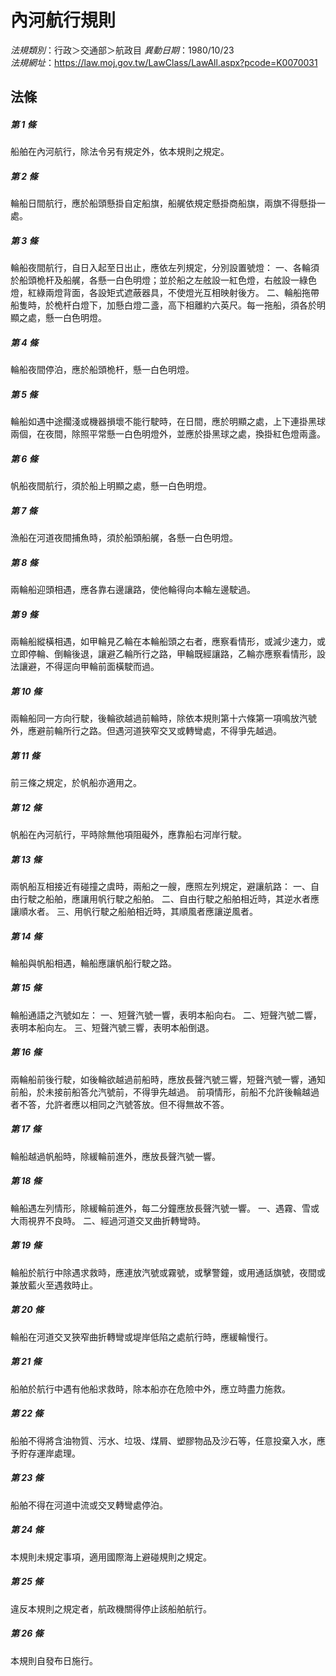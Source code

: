 # 內河航行規則

*法規類別*：行政＞交通部＞航政目
*異動日期*：1980/10/23  
*法規網址*：https://law.moj.gov.tw/LawClass/LawAll.aspx?pcode=K0070031



## 法條
##### 第 1 條
船舶在內河航行，除法令另有規定外，依本規則之規定。

##### 第 2 條
輪船日間航行，應於船頭懸掛自定船旗，船艉依規定懸掛商船旗，兩旗不得懸掛一處。

##### 第 3 條
輪船夜間航行，自日入起至日出止，應依左列規定，分別設置號燈：
一、各輪須於船頭桅杆及船艉，各懸一白色明燈；並於船之左舷設一紅色燈，右舷設一綠色燈，紅綠兩燈背面，各設矩式遮蔽器具，不使燈光互相映射後方。
二、輪船拖帶船隻時，於桅杆白燈下，加懸白燈二盞，高下相離約六英尺。每一拖船，須各於明顯之處，懸一白色明燈。

##### 第 4 條
輪船夜間停泊，應於船頭桅杆，懸一白色明燈。

##### 第 5 條
輪船如遇中途擱淺或機器損壞不能行駛時，在日間，應於明顯之處，上下連掛黑球兩個，在夜間，除照平常懸一白色明燈外，並應於掛黑球之處，換掛紅色燈兩盞。

##### 第 6 條
帆船夜間航行，須於船上明顯之處，懸一白色明燈。

##### 第 7 條
漁船在河道夜間捕魚時，須於船頭船艉，各懸一白色明燈。

##### 第 8 條
兩輪船迎頭相遇，應各靠右邊讓路，使他輪得向本輪左邊駛過。

##### 第 9 條
兩輪船縱橫相遇，如甲輪見乙輪在本輪船頭之右者，應察看情形，或減少速力，或立即停輪、倒輪後退，讓避乙輪所行之路，甲輪既經讓路，乙輪亦應察看情形，設法讓避，不得逕向甲輪前面橫駛而過。

##### 第 10 條
兩輪船同一方向行駛，後輪欲越過前輪時，除依本規則第十六條第一項鳴放汽號外，應避前輪所行之路。但遇河道狹窄交叉或轉彎處，不得爭先越過。

##### 第 11 條
前三條之規定，於帆船亦適用之。

##### 第 12 條
帆船在內河航行，平時除無他項阻礙外，應靠船右河岸行駛。

##### 第 13 條
兩帆船互相接近有碰撞之虞時，兩船之一艘，應照左列規定，避讓航路：
一、自由行駛之船舶，應讓用帆行駛之船舶。
二、自由行駛之船舶相近時，其逆水者應讓順水者。
三、用帆行駛之船舶相近時，其順風者應讓逆風者。

##### 第 14 條
輪船與帆船相遇，輪船應讓帆船行駛之路。

##### 第 15 條
輪船通語之汽號如左：
一、短聲汽號一響，表明本船向右。
二、短聲汽號二響，表明本船向左。
三、短聲汽號三響，表明本船倒退。

##### 第 16 條
兩輪船前後行駛，如後輪欲越過前船時，應放長聲汽號三響，短聲汽號一響，通知前船，於未接前船答允汽號前，不得爭先越過。
前項情形，前船不允許後輪越過者不答，允許者應以相同之汽號答放。但不得無故不答。

##### 第 17 條
輪船越過帆船時，除緩輪前進外，應放長聲汽號一響。

##### 第 18 條
輪船遇左列情形，除緩輪前進外，每二分鐘應放長聲汽號一響。
一、遇霧、雪或大雨視界不良時。
二、經過河道交叉曲折轉彎時。

##### 第 19 條
輪船於航行中除遇求救時，應連放汽號或霧號，或擊警鐘，或用通話旗號，夜間或兼放藍火至遇救時止。

##### 第 20 條
輪船在河道交叉狹窄曲折轉彎或堤岸低陷之處航行時，應緩輪慢行。

##### 第 21 條
船舶於航行中遇有他船求救時，除本船亦在危險中外，應立時盡力施救。

##### 第 22 條
船舶不得將含油物質、污水、垃圾、煤屑、塑膠物品及沙石等，任意投棄入水，應予貯存運岸處理。

##### 第 23 條
船舶不得在河道中流或交叉轉彎處停泊。

##### 第 24 條
本規則未規定事項，適用國際海上避碰規則之規定。

##### 第 25 條
違反本規則之規定者，航政機關得停止該船舶航行。

##### 第 26 條
本規則自發布日施行。


